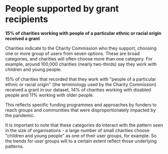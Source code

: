 # People supported by grant recipients

**15% of charities working with people of a particular ethnic or racial origin received a grant**

Charities indicate to the Charity Commission who they support, choosing one or more group of users from seven options. These are broad categories, and charities will often choose more than one category. For example, around 100,000 charities (nearly two-thirds) say they work with children and young people.

15% of charities that recorded that they work with "people of a particular ethnic or racial origin" (the terminology used by the Charity Commission) received a grant in our dataset, 14% of charities working with disabled people and 11% working with older people. 

This reflects specific funding programmes and approaches by funders to reach groups and communities that were disproportionately impacted by the pandemic.

It is important to note that these categories do interact with the pattern seen in the size of organisations - a large number of small charities choose "children and young people" as one of their user groups, for example. So the trends for user groups will to a certain extent reflect those underlying patterns.

<div class="flourish-embed flourish-chart" data-src="visualisation/7924864"></div>
